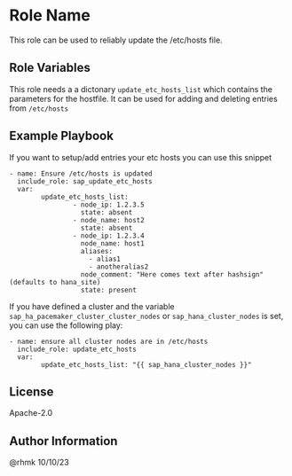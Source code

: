 Role Name
=========

This role can be used to reliably update the /etc/hosts file.

<!---
Requirements
------------

 Any pre-requisites that may not be covered by Ansible itself or the role should be mentioned here. For instance, if the role uses the EC2 module, it may be a good idea to mention in this section that the boto package is required.
--->

Role Variables
--------------

This role needs a a dictonary `update_etc_hosts_list` which contains the parameters for the hostfile.
It can be used for adding and deleting entries from `/etc/hosts`

<!---
Dependencies
------------

A list of other roles hosted on Galaxy should go here, plus any details in regards to parameters that may need to be set for other roles, or variables that are used from other roles.
--->

Example Playbook
----------------

If you want to setup/add entries your etc hosts you can use this snippet

```[yaml]
- name: Ensure /etc/hosts is updated
  include_role: sap_update_etc_hosts
  var:
        update_etc_hosts_list:
                - node_ip: 1.2.3.5
                  state: absent
                - node_name: host2
                  state: absent
                - node_ip: 1.2.3.4
                  node_name: host1
                  aliases:
                    - alias1
                    - anotheralias2
                  node_comment: "Here comes text after hashsign" (defaults to hana_site)
                  state: present
```

If you have defined a cluster and the variable `sap_ha_pacemaker_cluster_cluster_nodes` or `sap_hana_cluster_nodes` is set, you can use the following play:

```[yaml]
- name: ensure all cluster nodes are in /etc/hosts
  include_role: update_etc_hosts
  var:
        update_etc_hosts_list: "{{ sap_hana_cluster_nodes }}"
```

License
-------

Apache-2.0

Author Information
------------------

@rhmk 10/10/23
